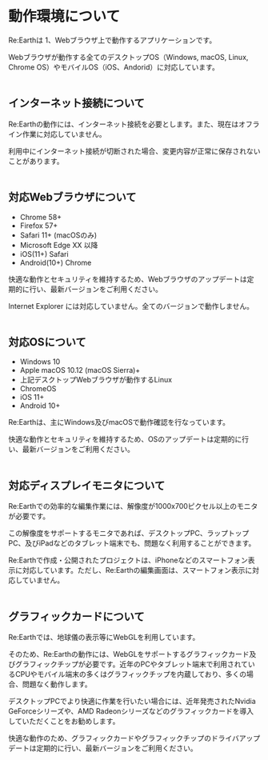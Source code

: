 # 動作環境について

Re:Earthは 1、Webブラウザ上で動作するアプリケーションです。

Webブラウザが動作する全てのデスクトップOS（Windows, macOS, Linux, Chrome OS）やモバイルOS（iOS、Andorid）に対応しています。
<br>
<br>
## インターネット接続について[](https://docs.reearth.io/ja/user-manual/getting-started/environment-setting/browser-setup/#%E3%82%A4%E3%83%B3%E3%82%BF%E3%83%BC%E3%83%8D%E3%83%83%E3%83%88%E6%8E%A5%E7%B6%9A%E3%81%AB%E3%81%A4%E3%81%84%E3%81%A6)

Re:Earthの動作には、インターネット接続を必要とします。また、現在はオフライン作業に対応していません。

利用中にインターネット接続が切断された場合、変更内容が正常に保存されないことがあります。
<br>
<br>
## 対応Webブラウザについて[](https://docs.reearth.io/ja/user-manual/getting-started/environment-setting/browser-setup/#%E5%AF%BE%E5%BF%9Cweb%E3%83%96%E3%83%A9%E3%82%A6%E3%82%B6%E3%81%AB%E3%81%A4%E3%81%84%E3%81%A6)

- Chrome 58+
- Firefox 57+
- Safari 11+ (macOSのみ)
- Microsoft Edge XX 以降
- iOS(11+) Safari
- Android(10+) Chrome

快適な動作とセキュリティを維持するため、Webブラウザのアップデートは定期的に行い、最新バージョンをご利用ください。

Internet Explorer には対応していません。全てのバージョンで動作しません。
<br>
<br>
## 対応OSについて[](https://docs.reearth.io/ja/user-manual/getting-started/environment-setting/browser-setup/#%E5%AF%BE%E5%BF%9Cos%E3%81%AB%E3%81%A4%E3%81%84%E3%81%A6)

- Windows 10
- Apple macOS 10.12 (macOS Sierra)+
- 上記デスクトップWebブラウザが動作するLinux
- ChromeOS
- iOS 11+
- Android 10+

Re:Earthは、主にWindows及びmacOSで動作確認を行なっています。

快適な動作とセキュリティを維持するため、OSのアップデートは定期的に行い、最新バージョンをご利用ください。
<br>
<br>
## 対応ディスプレイモニタについて[](https://docs.reearth.io/ja/user-manual/getting-started/environment-setting/browser-setup/#%E5%AF%BE%E5%BF%9C%E3%83%87%E3%82%A3%E3%82%B9%E3%83%97%E3%83%AC%E3%82%A4%E3%83%A2%E3%83%8B%E3%82%BF%E3%81%AB%E3%81%A4%E3%81%84%E3%81%A6)

Re:Earthでの効率的な編集作業には、解像度が1000x700ピクセル以上のモニタが必要です。

この解像度をサポートするモニタであれば、デスクトップPC、ラップトップPC、及びiPadなどのタブレット端末でも、問題なく利用することができます。

Re:Earthで作成・公開されたプロジェクトは、iPhoneなどのスマートフォン表示に対応しています。ただし、Re:Earthの編集画面は、スマートフォン表示に対応していません。
<br>
<br>
## グラフィックカードについて[](https://docs.reearth.io/ja/user-manual/getting-started/environment-setting/browser-setup/#%E3%82%B0%E3%83%A9%E3%83%95%E3%82%A3%E3%83%83%E3%82%AF%E3%82%AB%E3%83%BC%E3%83%89%E3%81%AB%E3%81%A4%E3%81%84%E3%81%A6)

Re:Earthでは、地球儀の表示等にWebGLを利用しています。

そのため、Re:Earthの動作には、WebGLをサポートするグラフィックカード及びグラフィックチップが必要です。近年のPCやタブレット端末で利用されているCPUやモバイル端末の多くはグラフィックチップを内蔵しており、多くの場合、問題なく動作します。

デスクトップPCでより快適に作業を行いたい場合には、近年発売されたNvidia GeForceシリーズや、AMD Radeonシリーズなどのグラフィックカードを導入していただくことをお勧めします。

快適な動作のため、グラフィックカードやグラフィックチップのドライバアップデートは定期的に行い、最新バージョンをご利用ください。
